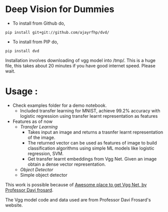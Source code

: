 # Deep Vision for Dummies

* To install from Github do, 

`pip install git+git://github.com/ajayrfhp/dvd/`

* To install from PIP do, 

`pip install dvd`

Installation involves downloading of vgg model into /tmp/. This is a huge file, this takes about 20 minutes if you have good internet speed. Please wait.

# Usage : 

* Check examples folder for a demo notebook. 
  - Included transfer learning for MNIST, achieve 99.2% accuracy with logistic regression using transfer learnt representation as features
* Features as of now
  - *Transfer Learning*
  	- Takes input an image and returns a trasnfer learnt representation of the image. 
  	- The returned vector can be used as features of image to build classification algorithms using simple ML models like logistic regression, SVM. 
  	- Get transfer learnt embeddings from Vgg Net. Given an image obtain a dense vector representation. 
  -  *Object Detector*
	- Simple object detector



This work is possible because of [Awesome place to get Vgg Net, by Professor Davi frosard](https://www.cs.toronto.edu/~frossard/post/vgg16/).

The Vgg model code and data used are from Professor Davi Frosard's website. 
